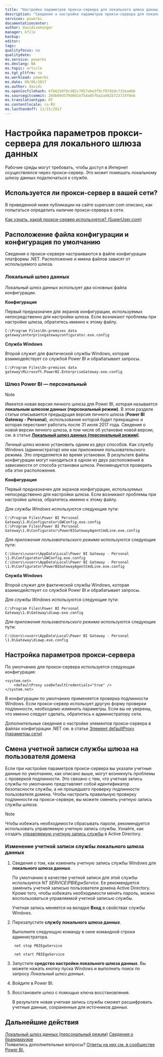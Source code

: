 ```yaml
---
title: "Настройка параметров прокси-сервера для локального шлюза данных"
description: "Сведения о настройке параметров прокси-сервера для локального шлюза данных."
services: powerbi
documentationcenter: 
author: davidiseminger
manager: kfile
backup: 
editor: 
tags: 
qualityfocus: no
qualitydate: 
ms.service: powerbi
ms.devlang: NA
ms.topic: article
ms.tgt_pltfrm: na
ms.workload: powerbi
ms.date: 09/06/2017
ms.author: davidi
ms.openlocfilehash: 6fb6250f8cd82c7057abe3f9cf9792dc733ea4b6
ms.sourcegitcommit: 284b09d579d601e754a05fba2a4025723724f8eb
ms.translationtype: HT
ms.contentlocale: ru-RU
ms.lasthandoff: 11/15/2017
---
```

# <a name="configuring-proxy-settings-for-the-on-premises-data-gateway"></a>Настройка параметров прокси-сервера для локального шлюза данных
Рабочие среды могут требовать, чтобы доступ в Интернет осуществлялся через прокси-сервер. Это может помешать локальному шлюзу данных подключаться к службе.

## <a name="does-your-network-use-a-proxy"></a>Используется ли прокси-сервер в вашей сети?
В приведенной ниже публикации на сайте superuser.com описано, как попытаться определить наличие прокси-сервера в сети.

[Как узнать, какой прокси-сервер используется? (SuperUser.com)](https://superuser.com/questions/346372/how-do-i-know-what-proxy-server-im-using)

## <a name="configuration-file-location-and-default-configuration"></a>Расположение файла конфигурации и конфигурация по умолчанию
Сведения о прокси-сервере настраиваются в файле конфигурации платформы .NET. Расположение и имена файлов зависят от используемого шлюза.

### <a name="on-premises-data-gateway"></a>Локальный шлюз данных
Локальный шлюз данных использует два основных файла конфигурации.

**Конфигурация**

Первый предназначен для экранов конфигурации, используемых непосредственно для настройки шлюза. Если возникают проблемы при настройке шлюза, обратитесь именно к этому файлу.

    C:\Program Files\On-premises data gateway\enterprisegatewayconfigurator.exe.config

**Служба Windows**

Второй служит для фактической службы Windows, которая взаимодействует со службой Power BI и обрабатывает запросы.

    C:\Program Files\On-premises data gateway\Microsoft.PowerBI.EnterpriseGateway.exe.config

### <a name="power-bi-gateway---personal"></a>Шлюз Power BI — персональный
> [!NOTE]
> Имеется новая версия личного шлюза для Power BI, которая называется **локальным шлюзом данных (персональный режим)**. В этом разделе статьи описывается предыдущая версия личного шлюза (**Power BI Gateway - Personal**), использование которой будет прекращено и которая перестанет работать после 31 июля 2017 года. Сведения о новой версии личного шлюза, в том числе об установке новой версии, см. в статье [**Локальный шлюз данных (персональный режим)**](service-gateway-personal-mode.md).
> 
> 

Личный шлюз можно установить одним из двух способов. Как службу Windows (администратор) или как приложение пользовательского режима. Это определяется во время установки. В результате файлы конфигурации могут находиться в одном из двух расположений в зависимости от способа установки шлюза. Рекомендуется проверить оба этих расположения.

**Конфигурация**

Первый предназначен для экранов конфигурации, используемых непосредственно для настройки шлюза. Если возникают проблемы при настройке шлюза, обратитесь именно к этому файлу.

Для *службы Windows* используются следующие пути:

    C:\Program Files\Power BI Personal Gateway\1.0\Configurator\GWConfig.exe.config
    C:\Program Files\Power BI Personal Gateway\1.0\Configurator\PowerBIGatewayAgentCmdLine.exe.config

Для *приложения пользовательского режима* используются следующие пути:

    C:\Users\<user>\AppData\Local\Power BI Gateway - Personal \1.0\Configurator\GWConfig.exe.config
    C:\Users\<user>\AppData\Local\Power BI Gateway - Personal \1.0\Configurator\PowerBIGatewayAgentCmdLine.exe.config

**Служба Windows**

Второй служит для фактической службы Windows, которая взаимодействует со службой Power BI и обрабатывает запросы.

Для *службы Windows* используются следующие пути:

    C:\Program Files\Power BI Personal Gateway\1.0\Gateway\diawp.exe.config

Для *приложения пользовательского режима* используются следующие пути:

    C:\Users\<user>\AppData\Local\Power BI Gateway - Personal \1.0\Gateway\diawp.exe.config

## <a name="configuring-proxy-settings"></a>Настройка параметров прокси-сервера
По умолчанию для прокси-сервера используется следующая конфигурация:

    <system.net>
        <defaultProxy useDefaultCredentials="true" />
    </system.net>

В конфигурации по умолчанию применяется проверка подлинности Windows. Если прокси-сервер использует другую форму проверки подлинности, необходимо изменить параметры. Если вы не уверены, что именно следует сделать, обратитесь к администратору сети.

Дополнительные сведения о настройке элементов прокси-сервера в файлах конфигурации .NET см. в статье [Элемент defaultProxy (параметры сети)](https://msdn.microsoft.com/library/kd3cf2ex.aspx)

## <a name="changing-the-gateway-service-account-to-a-domain-user"></a>Смена учетной записи службы шлюза на пользователя домена
Если при настройке параметров прокси-сервера вы указали учетные данные по умолчанию, как описано выше, могут возникнуть проблемы с проверкой подлинности. Это связано с тем, что учетная запись службы по умолчанию представляет собой идентификатор безопасности службы, а не прошедшего проверку подлинности пользователя домена. Чтобы настроить правильную проверку подлинности на прокси-сервере, вы можете сменить учетную запись службы шлюза.

> [!NOTE]
> Чтобы избежать необходимости сбрасывать пароли, рекомендуется использовать управляемую учетную запись службы. Узнайте, как создать [управляемую учетную запись службы](https://technet.microsoft.com/library/dd548356.aspx) в Active Directory.
> 
> 

### <a name="change-the-on-premises-data-gateway-service-account"></a>Изменение учетной записи службы локального шлюза данных
1. Сведения о том, как изменить учетную запись службы Windows для **локального шлюза данных**.
   
    По умолчанию в качестве учетной записи для этой службы используется *NT SERVICE\PBIEgwService*. Ее рекомендуется заменить учетной записью пользователя домена Active Directory. Кроме того, чтобы избежать необходимости менять пароль, можно воспользоваться управляемой учетной записью службы.
   
    Учетная запись меняется на вкладке **Вход** в свойствах службы Windows.
2. Перезапустите **службу локального шлюза данных**.
   
    Выполните следующую команду в окне командной строки администратора.
   
        net stop PBIEgwService
   
        net start PBIEgwService
3. Запустите **средство настройки локального шлюза данных**. Вы можете нажать кнопку пуска Windows и выполнить поиск по запросу *Локальный шлюз данных*.
4. Войдите в Power BI.
5. Восстановите шлюз с помощью ключа восстановления.
   
    В результате новая учетная запись службы сможет расшифровать учетные данные, сохраненные для источников данных.

## <a name="next-steps"></a>Дальнейшие действия
[Локальный шлюз данных (персональный режим)](service-gateway-personal-mode.md)
[Сведения о брандмауэре](service-gateway-onprem-tshoot.md#firewall-or-proxy)  
Появились дополнительные вопросы? [Ответы на них см. в сообществе Power BI.](http://community.powerbi.com/)

